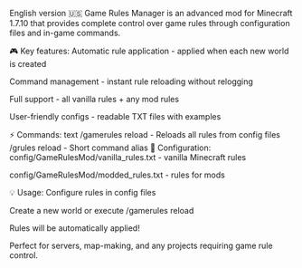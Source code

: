 English version 🇺🇸
Game Rules Manager is an advanced mod for Minecraft 1.7.10 that provides complete control over game rules through configuration files and in-game commands.

🎮 Key features:
Automatic rule application - applied when each new world is created

Command management - instant rule reloading without relogging

Full support - all vanilla rules + any mod rules

User-friendly configs - readable TXT files with examples

⚡ Commands:
text
/gamerules reload - Reloads all rules from config files
/grules reload    - Short command alias
📁 Configuration:
config/GameRulesMod/vanilla_rules.txt - vanilla Minecraft rules

config/GameRulesMod/modded_rules.txt - rules for mods

💡 Usage:
Configure rules in config files

Create a new world or execute /gamerules reload

Rules will be automatically applied!

Perfect for servers, map-making, and any projects requiring game rule control.
